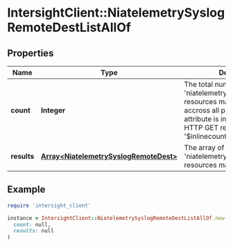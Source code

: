 # IntersightClient::NiatelemetrySyslogRemoteDestListAllOf

## Properties

| Name | Type | Description | Notes |
| ---- | ---- | ----------- | ----- |
| **count** | **Integer** | The total number of &#39;niatelemetry.SyslogRemoteDest&#39; resources matching the request, accross all pages. The &#39;Count&#39; attribute is included when the HTTP GET request includes the &#39;$inlinecount&#39; parameter. | [optional] |
| **results** | [**Array&lt;NiatelemetrySyslogRemoteDest&gt;**](NiatelemetrySyslogRemoteDest.md) | The array of &#39;niatelemetry.SyslogRemoteDest&#39; resources matching the request. | [optional] |

## Example

```ruby
require 'intersight_client'

instance = IntersightClient::NiatelemetrySyslogRemoteDestListAllOf.new(
  count: null,
  results: null
)
```

